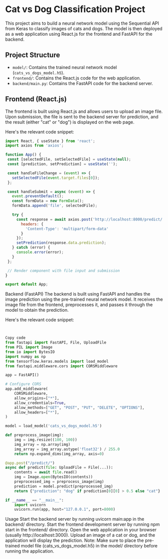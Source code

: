 # Cat vs Dog Classification Project

This project aims to build a neural network model using the Sequential API from Keras to classify images of cats and dogs. The model is then deployed as a web application using React.js for the frontend and FastAPI for the backend.

## Project Structure

- `model/`: Contains the trained neural network model (`cats_vs_dogs_model.h5`).
- `frontend/`: Contains the React.js code for the web application.
- `backend/main.py`: Contains the FastAPI code for the backend server.

## Frontend (React.js)

The frontend is built using React.js and allows users to upload an image file. Upon submission, the file is sent to the backend server for prediction, and the result (either "cat" or "dog") is displayed on the web page.

Here's the relevant code snippet:

```jsx
import React, { useState } from 'react';
import axios from 'axios';

function App() {
 const [selectedFile, setSelectedFile] = useState(null);
 const [prediction, setPrediction] = useState('');

 const handleFileChange = (event) => {
   setSelectedFile(event.target.files[0]);
 };

 const handleSubmit = async (event) => {
   event.preventDefault();
   const formData = new FormData();
   formData.append('file', selectedFile);

   try {
     const response = await axios.post('http://localhost:8000/predict/', formData, {
       headers: {
         'Content-Type': 'multipart/form-data'
       }
     });
     setPrediction(response.data.prediction);
   } catch (error) {
     console.error(error);
   }
 };

 // Render component with file input and submission
}

export default App;
```
Backend (FastAPI)
The backend is built using FastAPI and handles the image prediction using the pre-trained neural network model. It receives the image file from the frontend, preprocesses it, and passes it through the model to obtain the prediction.

Here's the relevant code snippet:

```python


Copy code
from fastapi import FastAPI, File, UploadFile
from PIL import Image
from io import BytesIO
import numpy as np
from tensorflow.keras.models import load_model
from fastapi.middleware.cors import CORSMiddleware

app = FastAPI()

# Configure CORS
app.add_middleware(
    CORSMiddleware,
    allow_origins=["*"],
    allow_credentials=True,
    allow_methods=["GET", "POST", "PUT", "DELETE", "OPTIONS"],
    allow_headers=["*"],
)

model = load_model('cats_vs_dogs_model.h5')

def preprocess_image(img):
    img = img.resize((100, 100))
    img_array = np.array(img)
    img_array = img_array.astype('float32') / 255.0
    return np.expand_dims(img_array, axis=0)

@app.post("/predict/")
async def predict(file: UploadFile = File(...)):
    contents = await file.read()
    img = Image.open(BytesIO(contents))
    preprocessed_img = preprocess_image(img)
    prediction = model.predict(preprocessed_img)
    return {"prediction": "dog" if prediction[0][0] > 0.5 else "cat"}

if __name__ == "__main__":
    import uvicorn
    uvicorn.run(app, host="127.0.0.1", port=8000)

```
Usage
Start the backend server by running uvicorn main:app in the backend/ directory.
Start the frontend development server by running npm start in the frontend/ directory.
Open the web application in your browser (usually http://localhost:3000).
Upload an image of a cat or dog, and the application will display the prediction.
Note: Make sure to place the pre-trained model file (cats_vs_dogs_model.h5) in the model/ directory before running the application.
